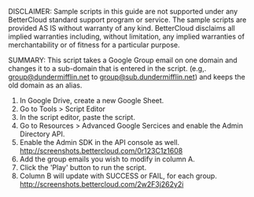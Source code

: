 DISCLAIMER: Sample scripts in this guide are not supported under any BetterCloud standard support program or service. The sample scripts are provided AS IS without warranty of any kind. BetterCloud disclaims all implied warranties including, without limitation, any implied warranties of merchantability or of fitness for a particular purpose.

SUMMARY: This script takes a Google Group email on one domain and changes it to a sub-domain that is entered in the script.
(e.g,. group@dundermifflin.net to group@sub.dundermifflin.net) and keeps the old domain as an alias.

1) In Google Drive, create a new Google Sheet.
2) Go to Tools > Script Editor
3) In the script editor, paste the script. 
4) Go to Resources > Advanced Google Sercices and enable the Admin Directory API. 
5) Enable the Admin SDK in the API console as well. http://screenshots.bettercloud.com/0r123C1z1608
6) Add the group emails you wish to modify in column A.
7) Click the 'Play' button to run the script.
8) Column B will update with SUCCESS or FAIL, for each group. http://screenshots.bettercloud.com/2w2F3j262y2i
